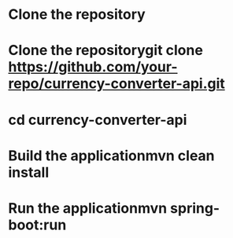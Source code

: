 ﻿# Clone the repository
# Clone the repositorygit clone https://github.com/your-repo/currency-converter-api.git
# cd currency-converter-api
# Build the applicationmvn clean install
# Run the applicationmvn spring-boot:run
